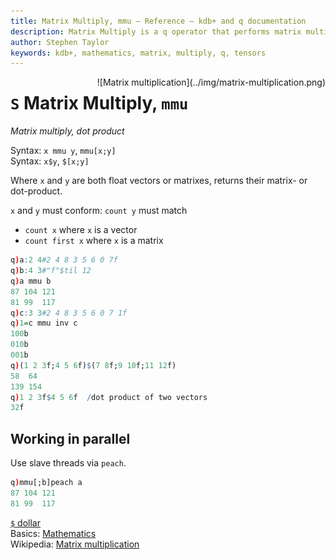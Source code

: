 ```yaml
---
title: Matrix Multiply, mmu – Reference – kdb+ and q documentation
description: Matrix Multiply is a q operator that performs matrix multiplication; mmu is a q keyword that is a wrapper for it.
author: Stephen Taylor
keywords: kdb+, mathematics, matrix, multiply, q, tensors
---
```


<div markdown="1" style="float:right">
![Matrix multiplication](../img/matrix-multiplication.png)
</div>

# `S` Matrix Multiply, `mmu`




_Matrix multiply, dot product_

Syntax: `x mmu y`, `mmu[x;y]`  
Syntax: `x$y`, `$[x;y]` 

Where `x` and `y` are both float vectors or matrixes, returns their  matrix- or dot-product.

`x` and `y` must conform: `count y` must match

-   `count x` where `x` is a vector
-   `count first x` where `x` is a matrix

```q
q)a:2 4#2 4 8 3 5 6 0 7f
q)b:4 3#"f"$til 12
q)a mmu b
87 104 121
81 99  117
q)c:3 3#2 4 8 3 5 6 0 7 1f
q)1=c mmu inv c
100b
010b
001b
q)(1 2 3f;4 5 6f)$(7 8f;9 10f;11 12f)
58  64
139 154
q)1 2 3f$4 5 6f  /dot product of two vectors
32f
```


## Working in parallel

Use slave threads via `peach`.

```q
q)mmu[;b]peach a
87 104 121
81 99  117
```

<i class="far fa-hand-point-right"></i> 
[`$` dollar](overloads.md#dollar)  
Basics: [Mathematics](../basics/math.md)  
Wikipedia: [Matrix multiplication](https://en.wikipedia.org/wiki/Matrix_multiplication)
